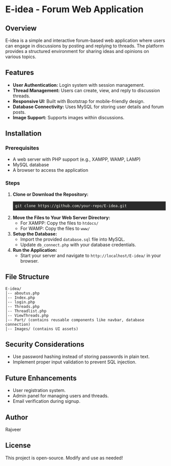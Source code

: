 <h1>E-idea - Forum Web Application</h1>
<h2 id="installation">Overview</h2>
<p>E-idea is a simple and interactive forum-based web application where users can engage in discussions by posting and replying to threads. The platform provides a structured environment for sharing ideas and opinions on various topics.</p>
<h2 id="usage">Features</h2>
<ul>
<li><strong>User Authentication:</strong> Login system with session management.</li>
<li><strong>Thread Management:</strong> Users can create, view, and reply to discussion threads.</li>
<li><strong>Responsive UI:</strong> Built with Bootstrap for mobile-friendly design.</li>
<li><strong>Database Connectivity:</strong> Uses MySQL for storing user details and forum posts.</li>
<li><strong>Image Support:</strong> Supports images within discussions.</li>
</ul>
<h2 id="contributing">Installation</h2>
<h3>Prerequisites</h3>
<ul>
<li>A web server with PHP support (e.g., XAMPP, WAMP, LAMP)</li>
<li>MySQL database</li>
<li>A browser to access the application</li>
</ul>
<h3>Steps</h3>
<ol>
<li><strong>Clone or Download the Repository:</strong>
<pre><div style="display: block; overflow-x: auto; background: rgb(43, 43, 43); color: rgb(248, 248, 242); padding: 0.5em;"><code class="language-text" style="white-space: pre;"><span>git clone https://github.com/your-repo/E-idea.git
</span></code></div></pre>
</li>
<li><strong>Move the Files to Your Web Server Directory:</strong>
<ul>
<li>For XAMPP: Copy the files to <code>htdocs/</code></li>
<li>For WAMP: Copy the files to <code>www/</code></li>
</ul>
</li>
<li><strong>Setup the Database:</strong>
<ul>
<li>Import the provided <code>database.sql</code> file into MySQL.</li>
<li>Update <code>db_connect.php</code> with your database credentials.</li>
</ul>
</li>
<li><strong>Run the Application:</strong>
<ul>
<li>Start your server and navigate to <code>http://localhost/E-idea/</code> in your browser.</li>
</ul>
</li>
</ol>
<h2 id="license">File Structure</h2>
<pre><code>E-idea/
│-- aboutus.php
│-- Index.php
│-- login.php
│-- Threads.php
│-- Threadlist.php
│-- ViewThreads.php
│-- Part/ (contains reusable components like navbar, database connection)
│-- Images/ (contains UI assets)
</code></pre>
<h2>Security Considerations</h2>
<ul>
<li>Use password hashing instead of storing passwords in plain text.</li>
<li>Implement proper input validation to prevent SQL injection.</li>
</ul>
<h2>Future Enhancements</h2>
<ul>
<li>User registration system.</li>
<li>Admin panel for managing users and threads.</li>
<li>Email verification during signup.</li>
</ul>
<h2>Author</h2>
<p>Rajveer</p>
<h2>License</h2>
<p>This project is open-source. Modify and use as needed!</p></div></div>
